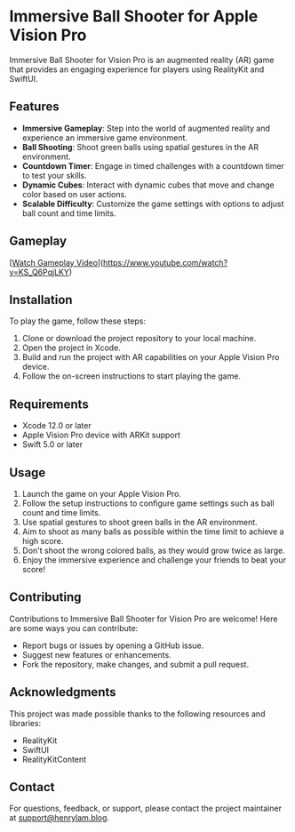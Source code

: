 # Immersive Ball Shooter for Apple Vision Pro

Immersive Ball Shooter for Vision Pro is an augmented reality (AR) game that provides an engaging experience for players using RealityKit and SwiftUI.

## Features

- **Immersive Gameplay**: Step into the world of augmented reality and experience an immersive game environment.
- **Ball Shooting**: Shoot green balls using spatial gestures in the AR environment.
- **Countdown Timer**: Engage in timed challenges with a countdown timer to test your skills.
- **Dynamic Cubes**: Interact with dynamic cubes that move and change color based on user actions.
- **Scalable Difficulty**: Customize the game settings with options to adjust ball count and time limits.

## Gameplay

[[Watch Gameplay Video](https://img.youtube.com/vi/KS_Q6PqjLKY/0.jpg)](https://www.youtube.com/watch?v=KS_Q6PqjLKY)


## Installation

To play the game, follow these steps:

1. Clone or download the project repository to your local machine.
2. Open the project in Xcode.
3. Build and run the project with AR capabilities on your Apple Vision Pro device.
4. Follow the on-screen instructions to start playing the game.

## Requirements

- Xcode 12.0 or later
- Apple Vision Pro device with ARKit support
- Swift 5.0 or later

## Usage

1. Launch the game on your Apple Vision Pro.
2. Follow the setup instructions to configure game settings such as ball count and time limits.
3. Use spatial gestures to shoot green balls in the AR environment.
4. Aim to shoot as many balls as possible within the time limit to achieve a high score.
5. Don't shoot the wrong colored balls, as they would grow twice as large.
6. Enjoy the immersive experience and challenge your friends to beat your score!

## Contributing

Contributions to Immersive Ball Shooter for Vision Pro are welcome! Here are some ways you can contribute:

- Report bugs or issues by opening a GitHub issue.
- Suggest new features or enhancements.
- Fork the repository, make changes, and submit a pull request.


## Acknowledgments

This project was made possible thanks to the following resources and libraries:

- RealityKit
- SwiftUI
- RealityKitContent

## Contact

For questions, feedback, or support, please contact the project maintainer at [support@henrylam.blog](mailto:support@henrylam.blog).


